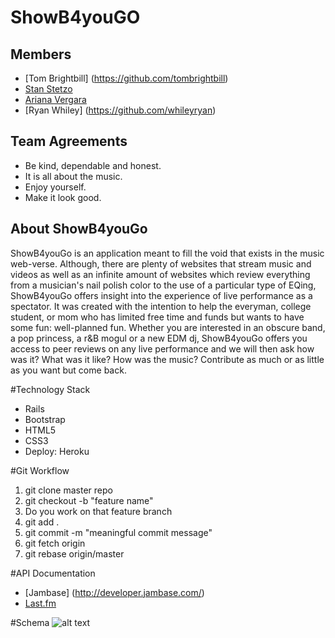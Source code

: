 # ShowB4youGO
## Members 
* [Tom Brightbill] (https://github.com/tombrightbill)
* [Stan Stetzo](https://github.com/sszeto71)
* [Ariana Vergara](https://github.com/arianakvergara)
* [Ryan Whiley] (https://github.com/whileyryan)

## Team Agreements
* Be kind, dependable and honest.
* It is all about the music. 
* Enjoy yourself. 
* Make it look good. 

## About ShowB4youGo
ShowB4youGo is an application meant to fill the void that exists in the music web-verse. Although,
there are plenty of websites that stream music and videos as well as an infinite amount of websites which
review everything from a musician's nail polish color to the use of a particular type of EQing, ShowB4youGo offers insight into
the experience of live performance as a spectator. It was created with the intention to help the everyman, college student, or 
mom who has limited free time and funds but wants to have some fun: well-planned fun. Whether you are interested in an 
obscure band, a pop princess, a r&B mogul or a new EDM dj, ShowB4youGo offers you access to peer reviews on any live
performance and we will then ask how was it? What was it like? How was the music? Contribute as much or as little as you want
but come back. 

#Technology Stack
* Rails 
* Bootstrap
* HTML5
* CSS3
* Deploy: Heroku

#Git Workflow
1. git clone master repo
2. git checkout -b "feature name"
3. Do you work on that feature branch
4. git add .
5. git commit -m "meaningful commit message"
6. git fetch origin
7. git rebase origin/master

#API Documentation
* [Jambase] (http://developer.jambase.com/)
* [Last.fm](http://www.last.fm/api)

#Schema 
![alt text](http://i.imgur.com/kQPfbvL.png)
